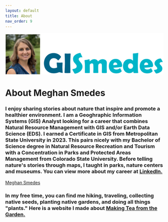 ```yaml
---
layout: default
title: About
nav_order: 9
---
```


<img src = "https://github.com/megsmedes/GISmedes/blob/main/GISmedeslogo.png?raw=true" alt = "photo and logo">

# About Meghan Smedes

### I enjoy sharing stories about nature that inspire and promote a healthier environment.  I am a Geoghraphic Information Systems (GIS) Analyst looking for a career that combines Natural Resource Management with GIS and/or Earth Data Science (EDS).  I earned a Certificate in GIS from Metropolitan State University in 2023.  This pairs nicely with my Bachelor of Science degree in Natural Resource Recreation and Tourism with a Concentration in Parks and Protected Areas Management from Colorado State University.  Before telling nature's stories through maps, I taught in parks, nature centers and museums.  You can view more about my career at <a href="https://www.linkedin.com/public-profile/settings?lipi=urn%3Ali%3Apage%3Ad_flagship3_profile_self_edit_contact-info%3BLsv5D17eSySdGwwfH8BsKA%3D%3D" title = "My LinkedIn Page">LinkedIn.</a>
<div class="badge-base LI-profile-badge" data-locale="en_US" data-size="medium" data-theme="light" data-type="VERTICAL" data-vanity="meghan-smedes-4008586" data-version="v1"><a class="badge-base__link LI-simple-link" href="https://www.linkedin.com/in/meghan-smedes-4008586?trk=profile-badge">Meghan Smedes</a></div>
              

### In my free time, you can find me hiking, traveling, collecting native seeds, planting native gardens, and doing all things "plants."  Here is a website I made about <a href="https://megsmedes.github.io/lab601.html" title ="Making Tea from the Garden">Making Tea from the Garden.</a>
 
